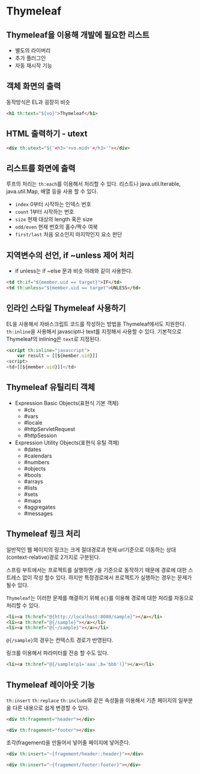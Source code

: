 # Thymeleaf
## Thymeleaf을 이용해 개발에 필요한 리스트
- 별도의 라이버리 
- 추가 플러그인
- 자동 재시작 기능 

## 객체 화면의 출력 
동작방식은 EL과 굉장히 비슷 
```html
<h1 th:text="${vo}">Thymeleaf</h1>
```

## HTML 출력하기 - utext
```html
<div th:utext="${'<h3>'+vo.mid+'</h3>'"></div>
```

## 리스트를 화면에 출력 
루프의 처리는 `th:each`를 이용해서 처리할 수 있다. 리스트나 java.util.Iterable, java.util.Map, 배열 등을 사용 할 수 있다. 
- `index` 0부터 시작하는 인덱스 번호
- `count` 1부터 시작하는 번호
- `size` 현재 대상의 length 혹은 size
- `odd/even` 현재 번호의 홀수/짝수 여북
- `first/last` 처음 요소인지 마지막인지 요소 판단

## 지역변수의 선언, if ~unless 제어 처리 
- if unless는 if ~else 문과 비슷 아래와 깉이 사용한다. 
```html
<td th:if="${member.uid == target}">IF</td>
<td th:unless="${member.uid == target">UNLESS</td>
```

## 인라인 스타일 Thymeleaf 사용하기 
EL을 사용해서 자바스크립트 코드를 작성하는 방법을 Thymeleaf에서도 지원한다. `th:inline`을 사용해서 javascipt나 text를 지정해서 사용할 수 있다. 기본적으로 Thymeleaf의 inlining은 `text`로 지정된다. 
```html
<script th:inline="javascript">
    var result = [[${member.uid}]]
<script>
<td>[[${member.uid}]]</td>
```
## Thymeleaf 유틸리티 객체 

- Expression Basic Objects(표현식 기본 객체)
    - #ctx
    - #vars
    - #locale
    - #httpServletRequest
    - #httpSession
- Expression Utility Objects(표현식 유틸 객체)
    - #dates
    - #calendars
    - #numbers
    - #objects
    - #bools
    - #arrays
    - #lists
    - #sets
    - #maps
    - #aggregates
    - #messages

## Thymeleaf 링크 처리 
일반적인 웹 페이지의 링크는 크게 절대경로과 현재 url기준으로 이동하는 상대(context-relative)경로 2가지로 구분된다. 

스프링 부트에서는 프로젝트를 실행하면 `/`을 기준으로 동작하기 때문에 경로에 대한 스트레스 없이 작성 할수 있다. 하지만 특정경로에서 프로젝트가 실행하는 경우는 문제가 될수 있다. 

`Thymeleaf`는 이러한 문제를 해결하기 위해 `@{}`를 이용해 경로에 대한 처리를 자동으로 처리할 수 있다. 
```html
<li><a th:href="@{http://localhost:8080/sample}"></a></li>
<li><a th:href="@{/sample}"></a></li>
<li><a th:href="@{~/sample}"></a></li>
```
`@{/sample}`의 경우는 컨텍스트 경로가 반영된다. 

링크를 이용해서 파라미터를 전송 할 수도 있다. 
```html
<li><a th:href="@{/sample(p1='aaa',b='bbb')}"></a></li>
```

## Thymeleaf 레이아웃 기능 
`th:insert` `th:replace` `th:include`와 같은 속성들을 이용해서 기존 페이지의 일부분을 다른 내용으로 쉽게 변경할 수 있다. 

```html
<div th:fragement="header"></div>

<div th:fragement="footer"></div>
```

조각(fragement)을 만들어서 넣어줄 페이지에 넣어준다. 
```html
<div th:insert="~{fragement/header::header}"></div>

<div th:insert="~{fragement/footer:footer}"></div>
```



